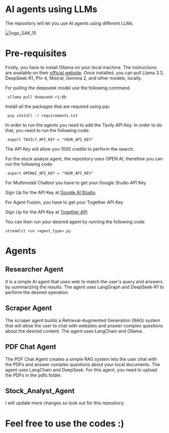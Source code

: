 # AI agents using LLMs
The repository will let you use AI agents using different LLMs.

![logo_SAK_15](https://github.com/user-attachments/assets/e6b86e25-8a3e-443a-965f-efff77aea8ab)


# Pre-requisites

Firstly, you have to install Ollama on your local machine. The instructions are available on their [official website](https://ollama.com/). Once installed, you can pull Llama 3.3, DeepSeek-R1, Phi-4, Mistral, Gemma 2, and other models, locally. 

For pulling the deepseek model use the following command. 

```  ollama pull deepseek-r1:8b ```

Install all the packages that are required using pip:

```  pip install -r requirements.txt  ```

In order to run the agents you need to add the Tavily API Key. In order to do that, you need to run the following code:

```  export TAVILY_API_KEY = "YOUR_API_KEY"  ```

The API Key will allow you 1000 credits to perform the search.

For the stock analyst agent, the repository uses OPEN AI, therefore you can run the following code:

```  export OPENAI_API_KEY = "YOUR_API_KEY"  ```

For Multimodal Chatbot you have to get your Google Studio API Key

Sign Up for the API Key at [Google AI Studio](https://aistudio.google.com/app/apikey)

For Agent Fusion, you have to get your Together API Key

Sign Up for the API Key at [Together API](https://api.together.xyz/settings/api-keys)

You can then run your desired agent by running the following code:

``` streamlit run <agent_type>.py   ```


# Agents

## Researcher Agent

It is a simple AI agent that uses web to match the user's query and answers by summarizing the results. The agent uses LangGraph and DeepSeek-R1 to perform the desired operation. 

## Scraper Agent

The scraper agent builds a Retrieval-Augmented Generation (RAG) system that will allow the user to chat with websites and answer complex questions about the desired content. The agent uses LangChain and Ollama.

## PDF Chat Agent

The PDF Chat Agent creates a simple RAG system lets the user chat with the PDFs and answer complex questions about your local documents. The agent uses LangChain and DeepSeek. For this agent, you need to upload the PDFs in the pdfs folder.  

## Stock_Analyst_Agent



I will update more changes so look out for this repository.


# Feel free to use the codes :) 
